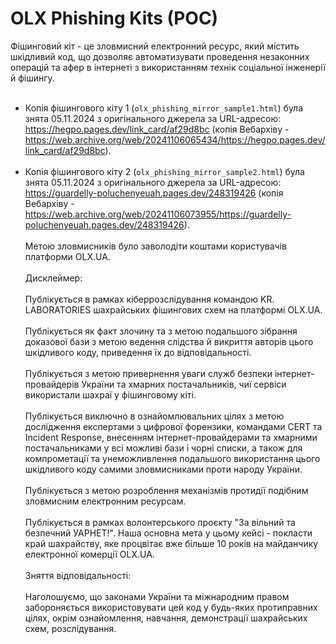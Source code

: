 # OLX Phishing Kits (POC)
Фішинговий кіт - це зловмисний електронний ресурс, який містить шкідливий код, що дозволяє автоматизувати проведення незаконних операцій та афер в інтернеті з використанням технік соціальної інженерії й фішингу. <br><br>
- Копія фішингового кіту 1 (``olx_phishing_mirror_sample1.html``) була знята 05.11.2024 з оригінального джерела за URL-адресою: https://hegpo.pages.dev/link_card/af29d8bc (копія Вебархіву - https://web.archive.org/web/20241106065434/https://hegpo.pages.dev/link_card/af29d8bc).<br><br> 
- Копія фішингового кіту 2 (``olx_phishing_mirror_sample2.html``) була знята 05.11.2024 з оригінального джерела за URL-адресою: https://guardelly-poluchenyeuah.pages.dev/248319426 (копія Вебархіву - https://web.archive.org/web/20241106073955/https://guardelly-poluchenyeuah.pages.dev/248319426).<br><br>
Метою зловмисників було заволодіти коштами користувачів платформи OLX.UA.<br><br>
Дисклеймер:<br><br>
Публікується в рамках кіберрозслідування командою KR. LABORATORIES шахрайських фішингових схем на платформі OLX.UA.<br><br>
Публікується як факт злочину та з метою подальшого зібрання доказової бази з метою ведення слідства й викриття авторів цього шкідливого коду, приведення їх до відповідальності.<br><br>
Публікується з метою привернення уваги служб безпеки інтернет-провайдерів України та хмарних постачальників, чиї сервіси використали шахраї у фішинговому кіті.<br><br>
Публікується виключно в ознайомлювальних цілях з метою дослідження експертами з цифрової форензики, командами CERT та Incident Response, внесенням інтернет-провайдерами та хмарними постачальниками у всі можливі бази і чорні списки, а також для компрометації та унеможливлення подальшого використання цього шкідливого коду самими зловмисниками проти народу України.<br><br>
Публікується з метою розроблення механізмів протидії подібним зловмисним електронним ресурсам.<br><br>
Публікується в рамках волонтерського проєкту "За вільний та безпечний УАРНЕТ!". Наша основна мета у цьому кейсі - покласти край шахрайству, яке процвітає вже більше 10 років на майданчику електронної комерції OLX.UA. <br><br>
Зняття відповідальності:<br><br>
Наголошуємо, що законами України та міжнародним правом забороняється використовувати цей код у будь-яких протиправних цілях, окрім ознайомлення, навчання, демонстрації шахрайських схем, розслідування.<br><br>
